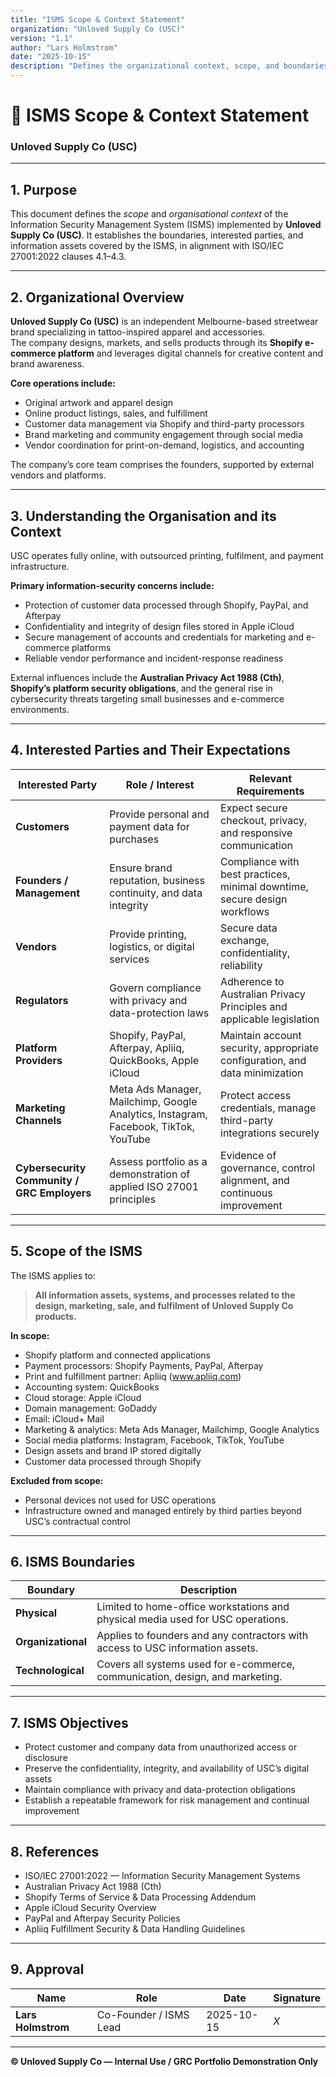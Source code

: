 ```yaml
---
title: "ISMS Scope & Context Statement"
organization: "Unloved Supply Co (USC)"
version: "1.1"
author: "Lars Holmstrom"
date: "2025-10-15"
description: "Defines the organizational context, scope, and boundaries of Unloved Supply Co’s Information Security Management System (ISMS) in accordance with ISO/IEC 27001:2022 clauses 4.1–4.3."
---
```


# 🧩 ISMS Scope & Context Statement  
### Unloved Supply Co (USC)

---

## 1. Purpose
This document defines the *scope* and *organisational context* of the Information Security Management System (ISMS) implemented by **Unloved Supply Co (USC)**. It establishes the boundaries, interested parties, and information assets covered by the ISMS, in alignment with ISO/IEC 27001:2022 clauses 4.1–4.3.

---

## 2. Organizational Overview
**Unloved Supply Co (USC)** is an independent Melbourne-based streetwear brand specializing in tattoo-inspired apparel and accessories.  
The company designs, markets, and sells products through its **Shopify e-commerce platform** and leverages digital channels for creative content and brand awareness.

**Core operations include:**
- Original artwork and apparel design  
- Online product listings, sales, and fulfillment  
- Customer data management via Shopify and third-party processors  
- Brand marketing and community engagement through social media  
- Vendor coordination for print-on-demand, logistics, and accounting  

The company’s core team comprises the founders, supported by external vendors and platforms.

---

## 3. Understanding the Organisation and its Context
USC operates fully online, with outsourced printing, fulfilment, and payment infrastructure.  

**Primary information-security concerns include:**
- Protection of customer data processed through Shopify, PayPal, and Afterpay  
- Confidentiality and integrity of design files stored in Apple iCloud  
- Secure management of accounts and credentials for marketing and e-commerce platforms  
- Reliable vendor performance and incident-response readiness  

External influences include the **Australian Privacy Act 1988 (Cth)**, **Shopify’s platform security obligations**, and the general rise in cybersecurity threats targeting small businesses and e-commerce environments.

---

## 4. Interested Parties and Their Expectations

| Interested Party | Role / Interest | Relevant Requirements |
|------------------|-----------------|-----------------------|
| **Customers** | Provide personal and payment data for purchases | Expect secure checkout, privacy, and responsive communication |
| **Founders / Management** | Ensure brand reputation, business continuity, and data integrity | Compliance with best practices, minimal downtime, secure design workflows |
| **Vendors** | Provide printing, logistics, or digital services | Secure data exchange, confidentiality, reliability |
| **Regulators** | Govern compliance with privacy and data-protection laws | Adherence to Australian Privacy Principles and applicable legislation |
| **Platform Providers** | Shopify, PayPal, Afterpay, Apliiq, QuickBooks, Apple iCloud | Maintain account security, appropriate configuration, and data minimization |
| **Marketing Channels** | Meta Ads Manager, Mailchimp, Google Analytics, Instagram, Facebook, TikTok, YouTube | Protect access credentials, manage third-party integrations securely |
| **Cybersecurity Community / GRC Employers** | Assess portfolio as a demonstration of applied ISO 27001 principles | Evidence of governance, control alignment, and continuous improvement |

---

## 5. Scope of the ISMS
The ISMS applies to:  
> **All information assets, systems, and processes related to the design, marketing, sale, and fulfilment of Unloved Supply Co products.**

**In scope:**
- Shopify platform and connected applications  
- Payment processors: Shopify Payments, PayPal, Afterpay  
- Print and fulfillment partner: Apliiq (www.apliiq.com)  
- Accounting system: QuickBooks  
- Cloud storage: Apple iCloud  
- Domain management: GoDaddy  
- Email: iCloud+ Mail  
- Marketing & analytics: Meta Ads Manager, Mailchimp, Google Analytics  
- Social media platforms: Instagram, Facebook, TikTok, YouTube  
- Design assets and brand IP stored digitally  
- Customer data processed through Shopify  

**Excluded from scope:**
- Personal devices not used for USC operations  
- Infrastructure owned and managed entirely by third parties beyond USC’s contractual control  

---

## 6. ISMS Boundaries

| Boundary | Description |
|-----------|--------------|
| **Physical** | Limited to home-office workstations and physical media used for USC operations. |
| **Organizational** | Applies to founders and any contractors with access to USC information assets. |
| **Technological** | Covers all systems used for e-commerce, communication, design, and marketing. |

---

## 7. ISMS Objectives
- Protect customer and company data from unauthorized access or disclosure  
- Preserve the confidentiality, integrity, and availability of USC’s digital assets  
- Maintain compliance with privacy and data-protection obligations  
- Establish a repeatable framework for risk management and continual improvement  

---

## 8. References
- ISO/IEC 27001:2022 — Information Security Management Systems  
- Australian Privacy Act 1988 (Cth)  
- Shopify Terms of Service & Data Processing Addendum  
- Apple iCloud Security Overview  
- PayPal and Afterpay Security Policies  
- Apliiq Fulfillment Security & Data Handling Guidelines  

---

## 9. Approval

| Name               | Role                   | Date       | Signature |
| ------------------ | ---------------------- | ---------- | --------- |
| **Lars Holmstrom** | Co-Founder / ISMS Lead | 2025-10-15 | _X_       |

---

**© Unloved Supply Co — Internal Use / GRC Portfolio Demonstration Only**
